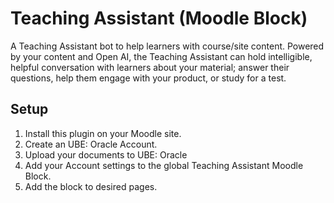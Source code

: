 # Teaching Assistant (Moodle Block)

A Teaching Assistant bot to help learners with course/site content.  Powered by your content and Open AI, the Teaching Assistant can hold intelligible, helpful conversation with learners about your material; answer their questions, help them engage with your product, or study for a test.


## Setup

 1. Install this plugin on your Moodle site.
 2. Create an UBE: Oracle Account.
 3. Upload your documents to UBE: Oracle
 4. Add your Account settings to the global Teaching Assistant Moodle Block.
 5. Add the block to desired pages.
